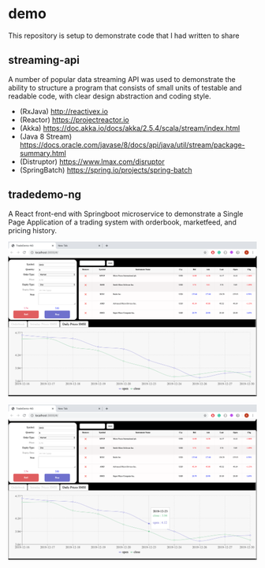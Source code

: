 # demo

This repository is setup to demonstrate code that I had written to share 

## streaming-api
A number of popular data streaming API was used to demonstrate the ability to structure a program that consists of small units of testable and readable code, with clear design abstraction and coding style.

* (RxJava) http://reactivex.io 
* (Reactor) https://projectreactor.io
* (Akka) https://doc.akka.io/docs/akka/2.5.4/scala/stream/index.html
* (Java 8 Stream) https://docs.oracle.com/javase/8/docs/api/java/util/stream/package-summary.html
* (Distruptor) https://www.lmax.com/disruptor
* (SpringBatch) https://spring.io/projects/spring-batch

## tradedemo-ng
A React front-end with Springboot microservice to demonstrate a Single Page Application of a trading system with orderbook, marketfeed, and pricing history.


![Alt TradeDemo-NG GUI](TradeDemo-NG-OrderBook.png?raw=true "React JS Demo OrderBook")


![Alt TradeDemo-NG GUI](TradeDemo-NG-PriceHistory.png?raw=true "React JS Demo Price History")
